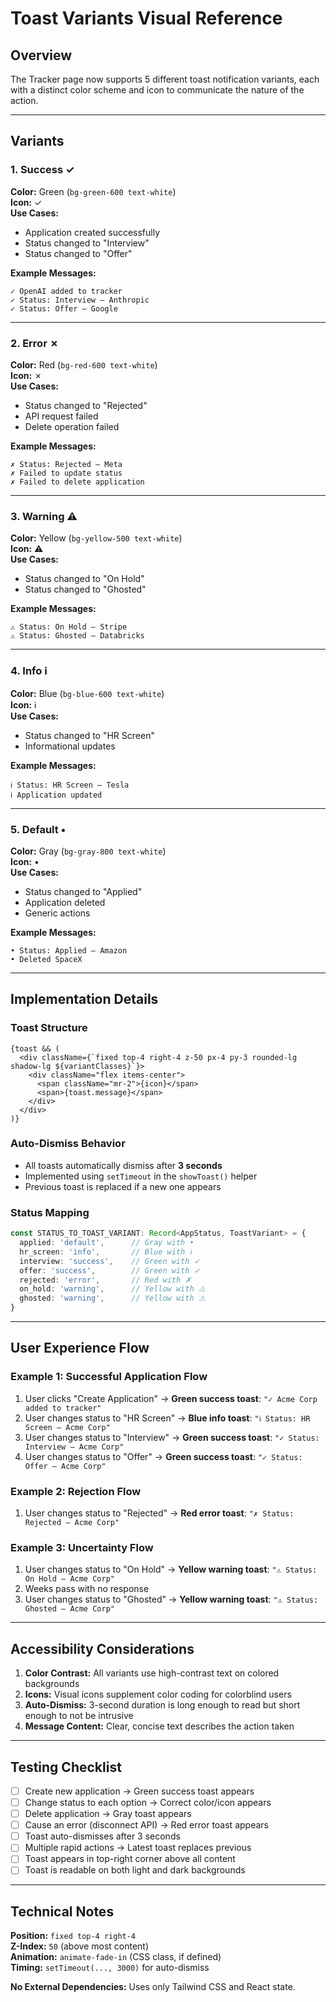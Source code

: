 # Toast Variants Visual Reference

## Overview

The Tracker page now supports 5 different toast notification variants, each with a distinct color scheme and icon to communicate the nature of the action.

---

## Variants

### 1. Success ✓
**Color:** Green (`bg-green-600 text-white`)  
**Icon:** ✓  
**Use Cases:**
- Application created successfully
- Status changed to "Interview"
- Status changed to "Offer"

**Example Messages:**
```
✓ OpenAI added to tracker
✓ Status: Interview — Anthropic
✓ Status: Offer — Google
```

---

### 2. Error ✗
**Color:** Red (`bg-red-600 text-white`)  
**Icon:** ✗  
**Use Cases:**
- Status changed to "Rejected"
- API request failed
- Delete operation failed

**Example Messages:**
```
✗ Status: Rejected — Meta
✗ Failed to update status
✗ Failed to delete application
```

---

### 3. Warning ⚠
**Color:** Yellow (`bg-yellow-500 text-white`)  
**Icon:** ⚠  
**Use Cases:**
- Status changed to "On Hold"
- Status changed to "Ghosted"

**Example Messages:**
```
⚠ Status: On Hold — Stripe
⚠ Status: Ghosted — Databricks
```

---

### 4. Info ℹ
**Color:** Blue (`bg-blue-600 text-white`)  
**Icon:** ℹ  
**Use Cases:**
- Status changed to "HR Screen"
- Informational updates

**Example Messages:**
```
ℹ Status: HR Screen — Tesla
ℹ Application updated
```

---

### 5. Default •
**Color:** Gray (`bg-gray-800 text-white`)  
**Icon:** •  
**Use Cases:**
- Status changed to "Applied"
- Application deleted
- Generic actions

**Example Messages:**
```
• Status: Applied — Amazon
• Deleted SpaceX
```

---

## Implementation Details

### Toast Structure

```tsx
{toast && (
  <div className={`fixed top-4 right-4 z-50 px-4 py-3 rounded-lg shadow-lg ${variantClasses}`}>
    <div className="flex items-center">
      <span className="mr-2">{icon}</span>
      <span>{toast.message}</span>
    </div>
  </div>
)}
```

### Auto-Dismiss Behavior

- All toasts automatically dismiss after **3 seconds**
- Implemented using `setTimeout` in the `showToast()` helper
- Previous toast is replaced if a new one appears

### Status Mapping

```typescript
const STATUS_TO_TOAST_VARIANT: Record<AppStatus, ToastVariant> = {
  applied: 'default',      // Gray with •
  hr_screen: 'info',       // Blue with ℹ
  interview: 'success',    // Green with ✓
  offer: 'success',        // Green with ✓
  rejected: 'error',       // Red with ✗
  on_hold: 'warning',      // Yellow with ⚠
  ghosted: 'warning',      // Yellow with ⚠
}
```

---

## User Experience Flow

### Example 1: Successful Application Flow
1. User clicks "Create Application" → **Green success toast**: `"✓ Acme Corp added to tracker"`
2. User changes status to "HR Screen" → **Blue info toast**: `"ℹ Status: HR Screen — Acme Corp"`
3. User changes status to "Interview" → **Green success toast**: `"✓ Status: Interview — Acme Corp"`
4. User changes status to "Offer" → **Green success toast**: `"✓ Status: Offer — Acme Corp"`

### Example 2: Rejection Flow
1. User changes status to "Rejected" → **Red error toast**: `"✗ Status: Rejected — Acme Corp"`

### Example 3: Uncertainty Flow
1. User changes status to "On Hold" → **Yellow warning toast**: `"⚠ Status: On Hold — Acme Corp"`
2. Weeks pass with no response
3. User changes status to "Ghosted" → **Yellow warning toast**: `"⚠ Status: Ghosted — Acme Corp"`

---

## Accessibility Considerations

1. **Color Contrast:** All variants use high-contrast text on colored backgrounds
2. **Icons:** Visual icons supplement color coding for colorblind users
3. **Auto-Dismiss:** 3-second duration is long enough to read but short enough to not be intrusive
4. **Message Content:** Clear, concise text describes the action taken

---

## Testing Checklist

- [ ] Create new application → Green success toast appears
- [ ] Change status to each option → Correct color/icon appears
- [ ] Delete application → Gray toast appears
- [ ] Cause an error (disconnect API) → Red error toast appears
- [ ] Toast auto-dismisses after 3 seconds
- [ ] Multiple rapid actions → Latest toast replaces previous
- [ ] Toast appears in top-right corner above all content
- [ ] Toast is readable on both light and dark backgrounds

---

## Technical Notes

**Position:** `fixed top-4 right-4`  
**Z-Index:** `50` (above most content)  
**Animation:** `animate-fade-in` (CSS class, if defined)  
**Timing:** `setTimeout(..., 3000)` for auto-dismiss

**No External Dependencies:** Uses only Tailwind CSS and React state.
